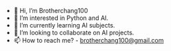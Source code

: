 - 👋 Hi, I’m Brotherchang100
- 👀 I’m interested in Python and AI.
- 🌱 I’m currently learning AI subjects.
- 💞️ I’m looking to collaborate on AI projects.
- 📫 How to reach me? - brotherchang100@gmail.com

